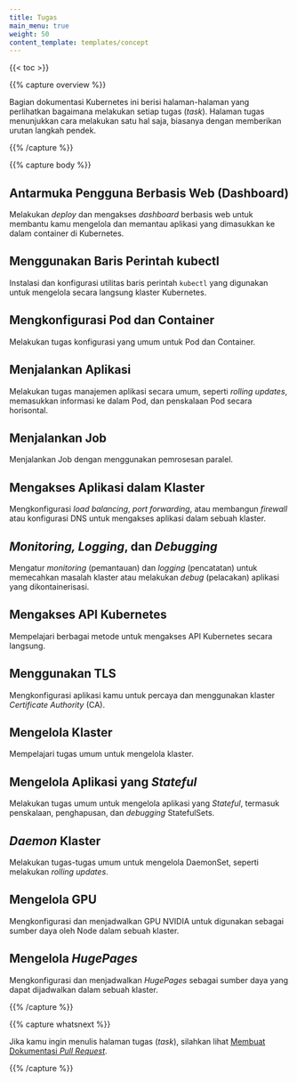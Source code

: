 ```yaml
---
title: Tugas
main_menu: true
weight: 50
content_template: templates/concept
---
```


{{< toc >}}

{{% capture overview %}}

Bagian dokumentasi Kubernetes ini berisi halaman-halaman yang perlihatkan 
bagaimana melakukan setiap tugas (_task_). Halaman tugas menunjukkan cara melakukan
satu hal saja, biasanya dengan memberikan urutan langkah pendek.

{{% /capture %}}

{{% capture body %}}

## Antarmuka Pengguna Berbasis Web (Dashboard)

Melakukan _deploy_ dan mengakses _dashboard_ berbasis web untuk 
membantu kamu mengelola dan memantau aplikasi yang dimasukkan ke dalam container
di Kubernetes.

## Menggunakan Baris Perintah kubectl

Instalasi dan konfigurasi utilitas baris perintah `kubectl` yang digunakan untuk
mengelola secara langsung klaster Kubernetes.

## Mengkonfigurasi Pod dan Container

Melakukan tugas konfigurasi yang umum untuk Pod dan Container.

## Menjalankan Aplikasi

Melakukan tugas manajemen aplikasi secara umum, seperti _rolling updates_, memasukkan 
informasi ke dalam Pod, dan penskalaan Pod secara horisontal.

## Menjalankan Job

Menjalankan Job dengan menggunakan pemrosesan paralel.

## Mengakses Aplikasi dalam Klaster

Mengkonfigurasi _load balancing_, _port forwarding_, atau membangun _firewall_
atau konfigurasi DNS untuk mengakses aplikasi dalam sebuah klaster.

## _Monitoring, Logging_, dan _Debugging_

Mengatur _monitoring_ (pemantauan) dan _logging_ (pencatatan) untuk memecahkan 
masalah klaster atau melakukan _debug_ (pelacakan) aplikasi yang dikontainerisasi.

## Mengakses API Kubernetes

Mempelajari berbagai metode untuk mengakses API Kubernetes secara langsung.

## Menggunakan TLS

Mengkonfigurasi aplikasi kamu untuk percaya dan menggunakan klaster _Certificate 
Authority_ (CA).

## Mengelola Klaster

Mempelajari tugas umum untuk mengelola klaster.

## Mengelola Aplikasi yang _Stateful_

Melakukan tugas umum untuk mengelola aplikasi yang _Stateful_, termasuk 
penskalaan, penghapusan, dan _debugging_ StatefulSets.

## _Daemon_ Klaster

Melakukan tugas-tugas umum untuk mengelola DaemonSet, seperti melakukan _rolling
updates_.

## Mengelola GPU

Mengkonfigurasi dan menjadwalkan GPU NVIDIA untuk digunakan sebagai sumber daya 
oleh Node dalam sebuah klaster.

## Mengelola _HugePages_

Mengkonfigurasi dan menjadwalkan _HugePages_ sebagai sumber daya yang dapat 
dijadwalkan dalam sebuah klaster.

{{% /capture %}}

{{% capture whatsnext %}}

Jika kamu ingin menulis halaman tugas (_task_), silahkan lihat
[Membuat Dokumentasi _Pull Request_](/docs/home/contribute/create-pull-request/).

{{% /capture %}}
